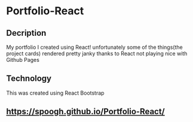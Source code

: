 # Portfolio-React

## Decription
My portfolio I created using React!
unfortunately some of the things(the project cards) rendered pretty janky thanks to React not playing nice with Github Pages

## Technology 
This was created using React Bootstrap

## https://spoogh.github.io/Portfolio-React/


